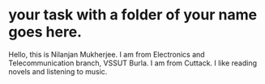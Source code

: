 # your task with a folder of your name goes here.
Hello, this is Nilanjan Mukherjee.
I am from Electronics and Telecommunication branch, VSSUT Burla.
I am from Cuttack.
I like reading novels and listening to music.
